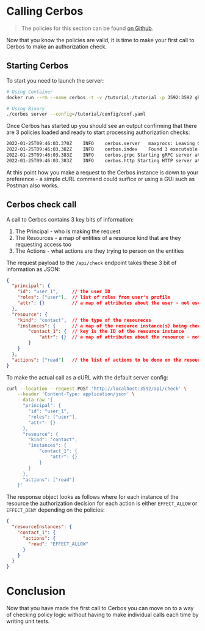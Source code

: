 

# Calling Cerbos

> The policies for this section can be found [on Github](https://github.com/cerbos/tutorial/tree/main/src/04-calling-cerbos/cerbos).

Now that you know the policies are valid, it is time to make your first call to Cerbos to make an authorization check.

## Starting Cerbos
To start you need to launch the server:

```sh
# Using Container
docker run --rm --name cerbos -t -v /tutorial:/tutorial -p 3592:3592 ghcr.io/cerbos/cerbos:latest server --config=/tutorial/config/conf.yaml

# Using Binary
./cerbos server --config=/tutorial/config/conf.yaml
```

Once Cerbos has started up you should see an output confirming that there are 3 policies loaded and ready to start processing authorization checks:

```sh
2022-01-25T09:46:03.370Z	INFO	cerbos.server	maxprocs: Leaving GOMAXPROCS=4: CPU quota undefined
2022-01-25T09:46:03.382Z	INFO	cerbos.index	Found 3 executable policies
2022-01-25T09:46:03.383Z	INFO	cerbos.grpc	Starting gRPC server at :3593
2022-01-25T09:46:03.383Z	INFO	cerbos.http	Starting HTTP server at :3592
````

At this point how you make a request to the Cerbos instance is down to your preference - a simple cURL command could surfice or using a GUI such as Postman also works.


## Cerbos check call

A call to Cerbos contains 3 key bits of information:

1. The Principal - who is making the request
2. The Resources - a map of entities of a resource kind that are they requesting access too
3. The Actions - what actions are they trying to person on the entities

The request payload to the `/api/check` endpoint takes these 3 bit of information as JSON:

```json
{
  "principal": {
    "id": "user_1",     // the user ID
    "roles": ["user"],  // list of roles from user's profile
    "attr": {}          // a map of attributes about the user - not used yet
  },
  "resource": {
    "kind": "contact",  // the type of the resoureces
    "instances": {      // a map of the resource instance(s) being checked
        "contact_1": {  // key is the ID of the resource instance
            "attr": {}  // a map of attributes about the resource - not used yet
        }
    }
  },
  "actions": ["read"]   // the list of actions to be done on the resource
}
```

To make the actual call as a cURL with the default server config:

```sh
curl --location --request POST 'http://localhost:3592/api/check' \
    --header 'Content-Type: application/json' \
    --data-raw '{
      "principal": {
        "id": "user_1",
        "roles": ["user"],
        "attr": {}
      },
      "resource": {
        "kind": "contact",
        "instances": {
            "contact_1": {
                "attr": {}
            }
        }
      },
      "actions": ["read"]
    }'
```

The response object looks as follows where for each instance of the resource the authorization decision for each action is either `EFFECT_ALLOW` or `EFFECT_DENY` depending on the policies:

```json
{
  "resourceInstances": {
    "contact_1": {
      "actions": {
        "read": "EFFECT_ALLOW"
      }
    }
  }
}
```

# Conclusion

Now that you have made the first call to Cerbos you can move on to a way of checking policy logic without having to make individual calls each time by writing unit tests.